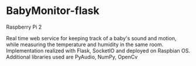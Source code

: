 # BabyMonitor-flask
Raspberry Pi 2

Real time web service for keeping track of a baby's sound and motion, while measuring the temperature and humidity in the same room. Implementation realized with Flask, SocketIO and deployed on Raspbian OS. Additional libraries used are PyAudio, NumPy, OpenCv
